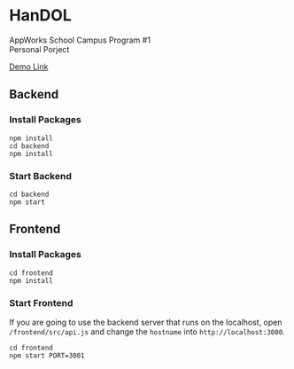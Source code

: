 # HanDOL
AppWorks School Campus Program #1  
Personal Porject

[Demo Link](http://52.37.140.157)

## Backend
### Install Packages
```shell=
npm install
cd backend
npm install
```
### Start Backend
```shell=
cd backend
npm start
```

## Frontend
### Install Packages
```shell=
cd frontend
npm install
```
### Start Frontend
If you are going to use the backend server that runs on the localhost, open `/frontend/src/api.js` and change the `hostname` into `http://localhost:3000`.
```shell=
cd frontend
npm start PORT=3001
```
